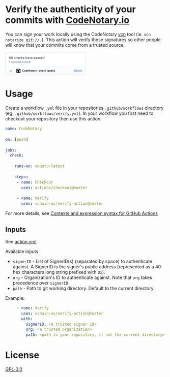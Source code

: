 # Verify the authenticity of your commits with [CodeNotary.io](https://codenotary.io)

You can sign your work locally using the CodeNotary [vcn](https://github.com/vchain-us/vcn) tool (ie. `vcn notarize git://.`). This action will verify these signatures so other people will know that your commits come from a trusted source.

<img width="50%" src="docs/commit-check.png" />

# Usage

Create a workflow `.yml` file in your repositories `.github/workflows` directory (eg. `.github/workflows/verify.yml`). In your workflow  you first need to checkout your repository then use this action:

```yaml
name: CodeNotary

on: [push]

jobs:
  check:

    runs-on: ubuntu-latest
    
    steps:
     - name: Checkout
       uses: actions/checkout@master
     
     - name: Verify
       uses: vchain-us/verify-action@master
```

For more details, see [Contexts and expression syntax for GitHub Actions](https://help.github.com/en/articles/contexts-and-expression-syntax-for-github-actions)

## Inputs

See [action.yml](action.yml).

Available inputs

- `signerID` - List of SignerID(s) (separated by space) to authenticate against. A SignerID is the signer's public address (represented as a 40 hex characters long string prefixed with `0x`).
- `org` - Organization's ID to authenticate against. Note that `org` takes precedence over `signerID`
- `path` - Path to git working directory. Default to the current directory.

Example:
```yaml
     - name: Verify
       uses: vchain-us/verify-action@master
       with:
         signerID: <a trusted signer ID>
         org: <a trusted organization>
         path: <path to your repository, if not the current directory>
```

# License

[GPL-3.0](https://github.com/vchain-us/verify-action/blob/master/LICENSE)